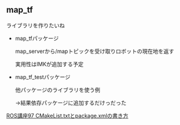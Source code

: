 ## map_tf

ライブラリを作りたいね

- map_tfパッケージ

  map_serverから/mapトピックを受け取りロボットの現在地を返す

  実用性はIMKが追加する予定

- map_tf_testパッケージ

  他パッケージのライブラリを使う例

  ->結果依存パッケージに追加するだけっだった

[ROS講座97 CMakeList.txtとpackage.xmlの書き方](https://qiita.com/srs/items/30c81c3f26f1987b0afa)

